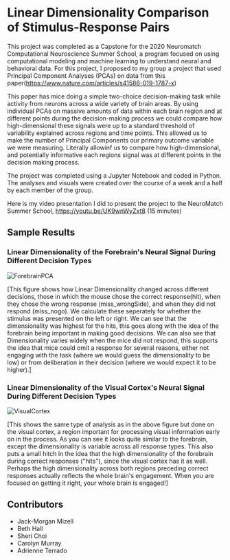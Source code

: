 # Linear Dimensionality Comparison of Stimulus-Response Pairs

This project was completed as a Capstone for the 2020 Neuromatch Computational Neuroscience Summer School, a program focused on using computational modeling and machine learning to understand neural and behavioral data. For this project, I proposed to my group a project that used Principal Component Analyses (PCAs) on data from this paper(<https://www.nature.com/articles/s41586-019-1787-x>) 

This paper has mice doing a simple two-choice decision-making task while activity from neurons across a wide variety of brain areas. By using individual PCAs on massive amounts of data within each brain region and at different points during the decision-making process we could compare how high-dimensional these signals were up to a standard threshold of variability explained across regions and time points. This allowed us to make the number of Principal Components our primary outcome variable we were measuring. Literally allowinf us to compare how high-dimensional, and potentially informative each regions signal was at different points in the decision making process.

The project was completed using a Jupyter Notebook and coded in Python. The analyses and visuals were created over the course of a week and a half by each member of the group.

Here is my video presentation I did to present the project to the NeuroMatch Summer School, <https://youtu.be/UK9wnWyZxt8> (15 minutes)

## Sample Results

### Linear Dimensionality of the Forebrain's Neural Signal During Different Decision Types
![ForebrainPCA](https://user-images.githubusercontent.com/7660406/156463850-b9aea573-7ab7-4aaf-9ea5-6a036cd217f9.png)

[This figure shows how Linear Dimensionality changed across different decisions, those in which the mouse chose the correct response(hit), when they chose the wrong response (miss_wrongSide), and when they did not respond (miss_nogo). We calculate these seperately for whether the stimulus was presented on the left or right. We can see that the dimensionality was highest for the hits, this goes along with the idea of the forebrain being important in making good decisions. We can also see that Dimensionality varies widely when the mice did not respond, this supports the idea that mice could omit a response for several reasons, either not engaging with the task (where we would guess the dimensionality to be low) or from deliberation in their decision (where we would expect it to be higher).]

### Linear Dimensionality of the Visual Cortex's Neural Signal During Different Decision Types
![VisualCortex](https://user-images.githubusercontent.com/7660406/156463887-4f247b28-cf30-4bc8-b522-7269ceb68938.png)

[This shows the same type of analysis as in the above figure but done on the visual cortex, a region important for processing visual information early on in the process. As you can see it looks quite similar to the forebrain, except the dimensionality is variable across all response types. This also puts a small hitch in the idea that the high dimensionality of the forebrain during correct responses ("hits"), since the visual cortex has it as well. Perhaps the high dimensionality across both regions preceding correct responses actually reflects the whole brain's engagement. When you are focused on getting it right, your whole brain is engaged!]

## Contributors

-   Jack-Morgan Mizell
-   Beth Hall
-   Sheri Choi
-   Carolyn Murray
-   Adrienne Terrado

